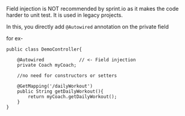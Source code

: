 Field injection is NOT recommended by sprint.io as it makes the code harder to unit test.
It is used in legacy projects.

In this, you directly add `@Autowired` annotation on the private field

for ex-
```
public class DemoController{
	
	@Autowired             // <- Field injection
	private Coach myCoach;

	//no need for constructors or setters

	@GetMapping('/dailyWorkout')
	public String getDailyWorkout(){
		return myCoach.getDailyWorkout();
	}
}
```